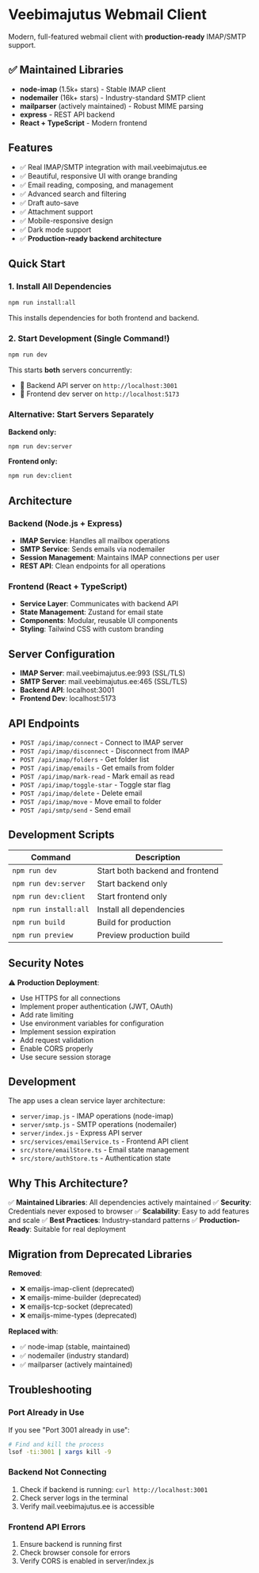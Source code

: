 # Veebimajutus Webmail Client

Modern, full-featured webmail client with **production-ready** IMAP/SMTP support.

## ✅ Maintained Libraries

- **node-imap** (1.5k+ stars) - Stable IMAP client
- **nodemailer** (16k+ stars) - Industry-standard SMTP client
- **mailparser** (actively maintained) - Robust MIME parsing
- **express** - REST API backend
- **React + TypeScript** - Modern frontend

## Features

- ✅ Real IMAP/SMTP integration with mail.veebimajutus.ee
- ✅ Beautiful, responsive UI with orange branding
- ✅ Email reading, composing, and management
- ✅ Advanced search and filtering
- ✅ Draft auto-save
- ✅ Attachment support
- ✅ Mobile-responsive design
- ✅ Dark mode support
- ✅ **Production-ready backend architecture**

## Quick Start

### 1. Install All Dependencies

```bash
npm run install:all
```

This installs dependencies for both frontend and backend.

### 2. Start Development (Single Command!)

```bash
npm run dev
```

This starts **both** servers concurrently:
- 🔧 Backend API server on `http://localhost:3001`
- 🎨 Frontend dev server on `http://localhost:5173`

### Alternative: Start Servers Separately

**Backend only:**
```bash
npm run dev:server
```

**Frontend only:**
```bash
npm run dev:client
```

## Architecture

### Backend (Node.js + Express)
- **IMAP Service**: Handles all mailbox operations
- **SMTP Service**: Sends emails via nodemailer
- **Session Management**: Maintains IMAP connections per user
- **REST API**: Clean endpoints for all operations

### Frontend (React + TypeScript)
- **Service Layer**: Communicates with backend API
- **State Management**: Zustand for email state
- **Components**: Modular, reusable UI components
- **Styling**: Tailwind CSS with custom branding

## Server Configuration

- **IMAP Server**: mail.veebimajutus.ee:993 (SSL/TLS)
- **SMTP Server**: mail.veebimajutus.ee:465 (SSL/TLS)
- **Backend API**: localhost:3001
- **Frontend Dev**: localhost:5173

## API Endpoints

- `POST /api/imap/connect` - Connect to IMAP server
- `POST /api/imap/disconnect` - Disconnect from IMAP
- `POST /api/imap/folders` - Get folder list
- `POST /api/imap/emails` - Get emails from folder
- `POST /api/imap/mark-read` - Mark email as read
- `POST /api/imap/toggle-star` - Toggle star flag
- `POST /api/imap/delete` - Delete email
- `POST /api/imap/move` - Move email to folder
- `POST /api/smtp/send` - Send email

## Development Scripts

| Command | Description |
|---------|-------------|
| `npm run dev` | Start both backend and frontend |
| `npm run dev:server` | Start backend only |
| `npm run dev:client` | Start frontend only |
| `npm run install:all` | Install all dependencies |
| `npm run build` | Build for production |
| `npm run preview` | Preview production build |

## Security Notes

⚠️ **Production Deployment**:
- Use HTTPS for all connections
- Implement proper authentication (JWT, OAuth)
- Add rate limiting
- Use environment variables for configuration
- Implement session expiration
- Add request validation
- Enable CORS properly
- Use secure session storage

## Development

The app uses a clean service layer architecture:
- `server/imap.js` - IMAP operations (node-imap)
- `server/smtp.js` - SMTP operations (nodemailer)
- `server/index.js` - Express API server
- `src/services/emailService.ts` - Frontend API client
- `src/store/emailStore.ts` - Email state management
- `src/store/authStore.ts` - Authentication state

## Why This Architecture?

✅ **Maintained Libraries**: All dependencies actively maintained
✅ **Security**: Credentials never exposed to browser
✅ **Scalability**: Easy to add features and scale
✅ **Best Practices**: Industry-standard patterns
✅ **Production-Ready**: Suitable for real deployment

## Migration from Deprecated Libraries

**Removed**:
- ❌ emailjs-imap-client (deprecated)
- ❌ emailjs-mime-builder (deprecated)
- ❌ emailjs-tcp-socket (deprecated)
- ❌ emailjs-mime-types (deprecated)

**Replaced with**:
- ✅ node-imap (stable, maintained)
- ✅ nodemailer (industry standard)
- ✅ mailparser (actively maintained)

## Troubleshooting

### Port Already in Use

If you see "Port 3001 already in use":
```bash
# Find and kill the process
lsof -ti:3001 | xargs kill -9
```

### Backend Not Connecting

1. Check if backend is running: `curl http://localhost:3001`
2. Check server logs in the terminal
3. Verify mail.veebimajutus.ee is accessible

### Frontend API Errors

1. Ensure backend is running first
2. Check browser console for errors
3. Verify CORS is enabled in server/index.js
